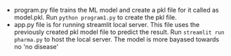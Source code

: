 - program.py file trains the ML model and create a pkl file for it called as model.pkl. Run `python program1.py` to create the pkl file.
- app.py file is for running streamlit local server. This file uses the previously created pkl model file to predict the result. Run `streamlit run pharma.py` to host the local server.
  The model is more bayased towards no 'no disease'